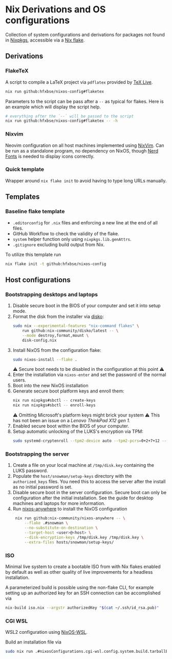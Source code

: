 # Nix Derivations and OS configurations

Collection of system configurations and derivations for packages not found in
[Nixpkgs](https://search.nixos.org), accessible via a [Nix flake](https://wiki.nixos.org/wiki/Flakes).

## Derivations

### FlakeTeX

A script to compile a LaTeX project via `pdflatex` provided by [TeX Live](https://tug.org/texlive/).

```sh
nix run github:hfxbse/nixos-config#flaketex
```

Parameters to the script can be pass after a `--` as typical for flakes.
Here is an example which will display the script help.

```sh
# everything after the `--` will be passed to the script
nix run github:hfxbse/nixos-config#flaketex -- -h
```

### Nixvim

Neovim configuration on all host machines implemented using
[NixVim](https://github.com/nix-community/nixvim).
Can be run as a standalone program, no dependency on NixOS, though
[Nerd Fonts](https://www.nerdfonts.com/) is needed to display icons correctly.

### Quick template

Wrapper around `nix flake init` to avoid having to type long URLs manually.

## Templates

### Baseline flake template

* `.editorconfig` for `.nix` files and enforcing a new line at the end of all files.
* GitHub Workflow to check the validity of the flake.
* `system` helper function only using `nixpkgs.lib.genAttrs`.
* `.gitignore` excluding build output from Nix.

To utilize this template run

```sh
nix flake init -t github:hfxbse/nixos-config
```

## Host configurations

### Bootstrapping desktops and laptops

1. Disable secure boot in the BIOS of your computer and set it into setup mode.
2. Format the disk from the installer via [disko](https://github.com/nix-community/disko):
   ```sh
   sudo nix --experimental-features "nix-command flakes" \
       run github:nix-community/disko/latest -- \
       --mode destroy,format,mount \
       disk-config.nix
   ```
3. Install NixOS from the configuration flake:
   ```sh
   sudo nixos-install --flake .
   ```
   ⚠️ Secure boot needs to be disabled in the configuration at this point ⚠️
4. Enter the installation via `nixos-enter` and set the password of the normal
   users.
5. Boot into the new NixOS installation
6. Generate secure boot platform keys and enroll them:
   ```sh
   nix run nixpkgs#sbctl -- create-keys
   nix run nixpkgs#sbctl -- enroll-keys
   ```
   ⚠️ Omitting Microsoft's platform keys might brick your system ⚠️
   This has not been an issue on a _Lenovo ThinkPad X12 gen 1._
7. Enabled secure boot within the BIOS of your computer.
8. Setup automatic unlocking of the LUKS's encryption via TPM:
   ```sh
   sudo systemd-cryptenroll --tpm2-device auto --tpm2-pcrs=0+2+7+12 --wipe-slot=tpm2 /dev/X
   ```

### Bootstrapping the server

1. Create a file on your local machine at `/tmp/disk.key` containing the
   LUKS password.
2. Populate the `host/snowman/setup-keys` directory with the `authorized_keys`
   files.
   You need this to access the server after the install as no initial password
   is set.
3. Disable secure boot in the server configuration.
   Secure boot can only be configuration after the initial installation.
   See the guide for desktop machines and laptops for more information.
4. Run [nixos-anywhere](https://github.com/nix-community/nixos-anywhere) to
   install the NixOS configuration
   ```sh
    nix run github:nix-community/nixos-anywhere -- \
        --flake .#snowman \
        --no-substitute-on-destination \
        --target-host <user>@<host> \
        --disk-encryption-keys /tmp/disk.key /tmp/disk.key \
        --extra-files hosts/snowman/setup-keys/
   ```

### ISO

Minimal live system to create a bootable ISO from with Nix flakes enabled by
default as well as other quality of live improvements for a headless installation.

A parameterized build is possible using the non-flake CLI, for example setting
up an authorized key for an SSH connection can be accomplished via

```sh
nix-build iso.nix --argstr authorizedKey "$(cat ~/.ssh/id_rsa.pub)"
```

### CGI WSL

WSL2 configuration using [NixOS-WSL](https://github.com/nix-community/NixOS-WSL).

Build an installation file via

```sh
sudo nix run .#nixosConfigurations.cgi-wsl.config.system.build.tarballBuilder
```
